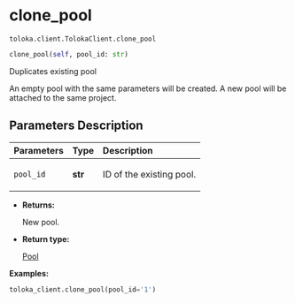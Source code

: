 # clone_pool
`toloka.client.TolokaClient.clone_pool`

```python
clone_pool(self, pool_id: str)
```

Duplicates existing pool


An empty pool with the same parameters will be created.
A new pool will be attached to the same project.

## Parameters Description

| Parameters | Type | Description |
| :----------| :----| :-----------|
`pool_id`|**str**|<p>ID of the existing pool.</p>

* **Returns:**

  New pool.

* **Return type:**

  [Pool](toloka.client.pool.Pool.md)

**Examples:**

```python
toloka_client.clone_pool(pool_id='1')
```
